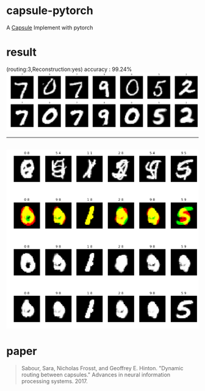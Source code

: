 # capsule-pytorch

A [Capsule](https://papers.nips.cc/paper/6975-dynamic-routing-between-capsules.pdf) Implement with pytorch

# result

(routing:3,Reconstruction:yes) accuracy : 99.24%
<br>
<img src=img/result1.png>
***
<br>
<img src=img/result2.png>

# paper
> Sabour, Sara, Nicholas Frosst, and Geoffrey E. Hinton. "Dynamic routing between capsules." Advances in neural information processing systems. 2017.

